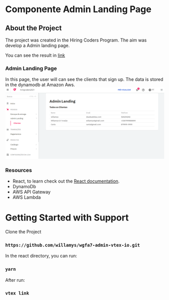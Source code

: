 # Componente Admin Landing Page

## About the Project

The project was created in the Hiring Coders Program. The aim was develop a Admin landing page.

You can see the result in [link](https://wgfa7--hiringcoders2021.myvtex.com/admin/iotraining)
 
 ### Admin Landing Page
 
 In this page, the user will can see the clients that sign up. The data is stored in the dynamodb at Amazon Aws.
 ![Main Page](https://github.com/willamys/wgfa7-admin-vtex-io/blob/master/docs/adminpage.PNG)


### Resources

- React, to learn check out the [React documentation](https://reactjs.org/).
- DynamoDb
- AWS API Gateway
- AWS Lambda

# Getting Started with Support

Clone the Project

### `https://github.com/willamys/wgfa7-admin-vtex-io.git`

In the react directory, you can run:

### `yarn`

After run:

### `vtex link`
